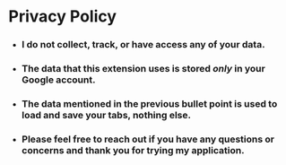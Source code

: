 # Privacy Policy
- ### **I do not collect, track, or have access any of your data.**
- ### **The data that this extension uses is stored *only* in your Google account.**
- ### **The data mentioned in the previous bullet point is used to load and save your tabs, nothing else.**
- ### **Please feel free to reach out if you have any questions or concerns and thank you for trying my application.**